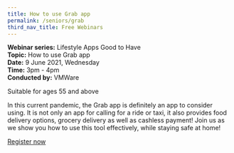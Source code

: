 ```yaml
---
title: How to use Grab app
permalink: /seniors/grab
third_nav_title: Free Webinars
---
```

**Webinar series:** Lifestyle Apps Good to Have  
**Topic:** How to use Grab app  
**Date:** 9 June 2021, Wednesday  
**Time:** 3pm - 4pm  
**Conducted by:** VMWare

Suitable for ages 55 and above

In this current pandemic, the Grab app is definitely an app to consider using. It is not only an app for calling for a ride or taxi, it also provides food delivery options, grocery delivery as well as cashless payment! Join us as we show you how to use this tool effectively, while staying safe at home!

[Register now](https://zoom.us/webinar/register/1316208429954/WN_gOYinfzyRE2bKwJmGnWsiQ)